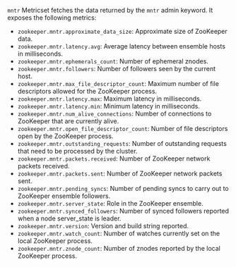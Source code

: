 `mntr` Metricset fetches the data returned by the `mntr` admin keyword. It exposes the following metrics:

* `zookeeper.mntr.approximate_data_size`: Approximate size of ZooKeeper data.
* `zookeeper.mntr.latency.avg`: Average latency between ensemble hosts in milliseconds.
* `zookeeper.mntr.ephemerals_count`: Number of ephemeral znodes.
* `zookeeper.mntr.followers`: Number of followers seen by the current host.
* `zookeeper.mntr.max_file_descriptor_count`: Maximum number of file descriptors allowed for the ZooKeeper process.
* `zookeeper.mntr.latency.max`: Maximum latency in milliseconds.
* `zookeeper.mntr.latency.min`: Minimum latency in milliseconds.
* `zookeeper.mntr.num_alive_connections`: Number of connections to ZooKeeper that are currently alive.
* `zookeeper.mntr.open_file_descriptor_count`: Number of file descriptors open by the ZooKeeper process.
* `zookeeper.mntr.outstanding_requests`: Number of outstanding requests that need to be processed by the cluster.
* `zookeeper.mntr.packets.received`: Number of ZooKeeper network packets received.
* `zookeeper.mntr.packets.sent`: Number of ZooKeeper network packets sent.
* `zookeeper.mntr.pending_syncs`: Number of pending syncs to carry out to ZooKeeper ensemble followers.
* `zookeeper.mntr.server_state`: Role in the ZooKeeper ensemble.
* `zookeeper.mntr.synced_followers`: Number of synced followers reported when a node server_state is leader.
* `zookeeper.mntr.version`: Version and build string reported.
* `zookeeper.mntr.watch_count`: Number of watches currently set on the local ZooKeeper process.
* `zookeeper.mntr.znode_count`: Number of znodes reported by the local ZooKeeper process.
